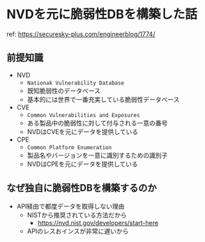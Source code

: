 # NVDを元に脆弱性DBを構築した話

ref: <https://securesky-plus.com/engineerblog/1774/>

## 前提知識

- NVD
  - `Nationak Vulnerability Database`
  - 既知脆弱性のデータベース
  - 基本的には世界で一番充実している脆弱性データベース
- CVE
  - `Common Vulnerabilities and Exposures`
  - ある製品中の脆弱性に対して付与される一意の番号
  - NVDはCVEを元にデータを提供している
- CPE
  - `Common Platform Enumeration`
  - 製品名やバージョンを一意に識別するための識別子
  - NVDはCPEを元にデータを提供している

## なぜ独自に脆弱性DBを構築するのか

- API経由で都度データを取得しない理由
  - NISTから推奨されている方法だから
    - <https://nvd.nist.gov/developers/start-here>
  - APIのレスおインスが非常に遅いから

